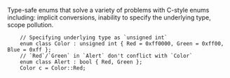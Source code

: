 Type-safe enums that solve a variety of problems with C-style 
enums including: implicit conversions, inability to specify the underlying type, scope pollution.

        // Specifying underlying type as `unsigned int`
        enum class Color : unsigned int { Red = 0xff0000, Green = 0xff00, Blue = 0xff };
        // `Red`/`Green` in `Alert` don't conflict with `Color`
        enum class Alert : bool { Red, Green };
        Color c = Color::Red;
